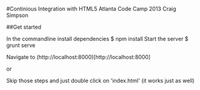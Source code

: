 #Continious Integration with HTML5
Atlanta Code Camp 2013
Craig Simpson

##Get started

In the commandline install dependencies
	$ npm install
Start the server
	$ grunt serve

Navigate to (http://localhost:8000)[http://localhost:8000]

or

Skip those steps and just double click on 'index.html' (it works just as well)
